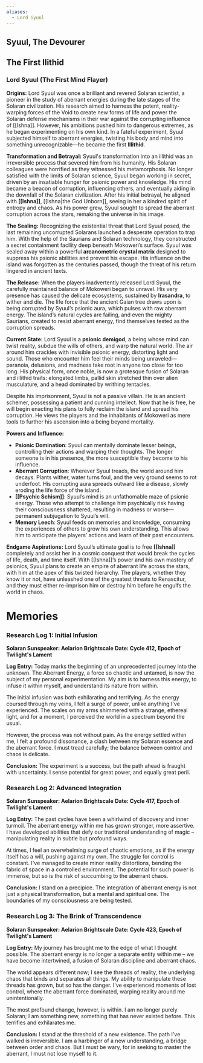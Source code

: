 ```yaml
---
aliases:
  - Lord Syuul
---
```

## Syuul, The Devourer
## The First Ilithid

### **Lord Syuul (The First Mind Flayer)**

**Origins:** Lord Syuul was once a brilliant and revered Solaran scientist, a pioneer in the study of aberrant energies during the late stages of the Solaran civilization. His research aimed to harness the potent, reality-warping forces of the Void to create new forms of life and power the Solaran defense mechanisms in their war against the corrupting influence of [[Ishna]]. However, his ambitions pushed him to dangerous extremes, as he began experimenting on his own kind. In a fateful experiment, Syuul subjected himself to aberrant energies, twisting his body and mind into something unrecognizable—he became the first **Illithid**.

**Transformation and Betrayal:** Syuul's transformation into an illithid was an irreversible process that severed him from his humanity. His Solaran colleagues were horrified as they witnessed his metamorphosis. No longer satisfied with the limits of Solaran science, Syuul began working in secret, driven by an insatiable hunger for psionic power and knowledge. His mind became a beacon of corruption, influencing others, and eventually aiding in the downfall of the Solaran civilization. After his initial betrayal, he aligned with **[[Ishna]]**, [[Ishna|the God Unborn]], seeing in her a kindred spirit of entropy and chaos. As his power grew, Syuul sought to spread the aberrant corruption across the stars, remaking the universe in his image.

**The Sealing:** Recognizing the existential threat that Lord Syuul posed, the last remaining uncorrupted Solarans launched a desperate operation to trap him. With the help of the Saurians and Solaran technology, they constructed a secret containment facility deep beneath Mokoweri’s surface. Syuul was sealed away within a powerful **arcanometric crystal matrix** designed to suppress his psionic abilities and prevent his escape. His influence on the island was forgotten as the centuries passed, though the threat of his return lingered in ancient texts.

**The Release:** When the players inadvertently released Lord Syuul, the carefully maintained balance of Mokoweri began to unravel. His very presence has caused the delicate ecosystems, sustained by **Irasandra**, to wither and die. The life force that the ancient Gaian tree draws upon is being corrupted by Syuul’s psionic aura, which pulses with raw aberrant energy. The island’s natural cycles are failing, and even the mighty Saurians, created to resist aberrant energy, find themselves tested as the corruption spreads.

**Current State:** Lord Syuul is a **psionic demigod**, a being whose mind can twist reality, subdue the wills of others, and warp the natural world. The air around him crackles with invisible psionic energy, distorting light and sound. Those who encounter him feel their minds being unraveled—paranoia, delusions, and madness take root in anyone too close for too long. His physical form, once noble, is now a grotesque fusion of Solaran and illithid traits: elongated limbs, pallid skin stretched thin over alien musculature, and a head dominated by writhing tentacles.

Despite his imprisonment, Syuul is not a passive villain. He is an ancient schemer, possessing a patient and cunning intellect. Now that he is free, he will begin enacting his plans to fully reclaim the island and spread his corruption. He views the players and the inhabitants of Mokoweri as mere tools to further his ascension into a being beyond mortality.

**Powers and Influence:**

- **Psionic Domination**: Syuul can mentally dominate lesser beings, controlling their actions and warping their thoughts. The longer someone is in his presence, the more susceptible they become to his influence.
- **Aberrant Corruption**: Wherever Syuul treads, the world around him decays. Plants wither, water turns foul, and the very ground seems to rot underfoot. His corrupting aura spreads outward like a disease, slowly eroding the life force of the island.
- **[[Psychic Schism]]**: Syuul’s mind is an unfathomable maze of psionic energy. Those who attempt to challenge him psychically risk having their consciousness shattered, resulting in madness or worse—permanent subjugation to Syuul’s will.
- **Memory Leech**: Syuul feeds on memories and knowledge, consuming the experiences of others to grow his own understanding. This allows him to anticipate the players’ actions and learn of their past encounters.

**Endgame Aspirations:** Lord Syuul’s ultimate goal is to free **[[Ishna]]** completely and assist her in a cosmic conquest that would break the cycles of life, death, and time itself. With [[Ishna]]’s power and his own mastery of psionics, Syuul plans to create an empire of aberrant life across the stars, with him at the apex of this twisted hierarchy. The players, whether they know it or not, have unleashed one of the greatest threats to Renascitur, and they must either re-imprison him or destroy him before he engulfs the world in chaos.

# Memories

### Research Log 1: Initial Infusion

**Solaran Sunspeaker: Aelarion Brightscale** **Date: Cycle 412, Epoch of Twilight's Lament**

**Log Entry:** Today marks the beginning of an unprecedented journey into the unknown. The Aberrant Energy, a force so chaotic and untamed, is now the subject of my personal experimentation. My aim is to harness this energy, to infuse it within myself, and understand its nature from within.

The initial infusion was both exhilarating and terrifying. As the energy coursed through my veins, I felt a surge of power, unlike anything I've experienced. The scales on my arms shimmered with a strange, ethereal light, and for a moment, I perceived the world in a spectrum beyond the usual.

However, the process was not without pain. As the energy settled within me, I felt a profound dissonance, a clash between my Solaran essence and the aberrant force. I must tread carefully; the balance between control and chaos is delicate.

**Conclusion:** The experiment is a success, but the path ahead is fraught with uncertainty. I sense potential for great power, and equally great peril.
### Research Log 2: Advanced Integration

**Solaran Sunspeaker: Aelarion Brightscale** **Date: Cycle 417, Epoch of Twilight's Lament**

**Log Entry:** The past cycles have been a whirlwind of discovery and inner turmoil. The aberrant energy within me has grown stronger, more assertive. I have developed abilities that defy our traditional understanding of magic – manipulating reality in subtle but profound ways.

At times, I feel an overwhelming surge of chaotic emotions, as if the energy itself has a will, pushing against my own. The struggle for control is constant. I've managed to create minor reality distortions, bending the fabric of space in a controlled environment. The potential for such power is immense, but so is the risk of succumbing to the aberrant chaos.

**Conclusion:** I stand on a precipice. The integration of aberrant energy is not just a physical transformation, but a mental and spiritual one. The boundaries of my consciousness are being tested.

### Research Log 3: The Brink of Transcendence

**Solaran Sunspeaker: Aelarion Brightscale** **Date: Cycle 423, Epoch of Twilight's Lament**

**Log Entry:** My journey has brought me to the edge of what I thought possible. The aberrant energy is no longer a separate entity within me – we have become intertwined, a fusion of Solaran discipline and aberrant chaos.

The world appears different now; I see the threads of reality, the underlying chaos that binds and separates all things. My ability to manipulate these threads has grown, but so has the danger. I've experienced moments of lost control, where the aberrant force dominated, warping reality around me unintentionally.

The most profound change, however, is within. I am no longer purely Solaran; I am something new, something that has never existed before. This terrifies and exhilarates me.

**Conclusion:** I stand at the threshold of a new existence. The path I've walked is irreversible. I am a harbinger of a new understanding, a bridge between order and chaos. But I must be wary, for in seeking to master the aberrant, I must not lose myself to it.